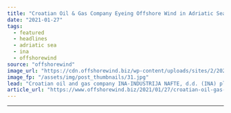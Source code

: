 ```yaml
---
title: "Croatian Oil & Gas Company Eyeing Offshore Wind in Adriatic Sea"
date: "2021-01-27"
tags: 
  - featured
  - headlines
  - adriatic sea
  - ina
  - offshorewind
source: "offshorewind"
image_url: "https://cdn.offshorewind.biz/wp-content/uploads/sites/2/2021/01/27121007/INA_bp-resnik-zg_cropped.jpg"
image_fp: "/assets/img/post_thumbnails/31.jpg"
lead: "Croatian oil and gas company INA-INDUSTRIJA NAFTE, d.d. (INA) plans to diversify into renewable"
article_url: "https://www.offshorewind.biz/2021/01/27/croatian-oil-gas-company-eyeing-offshore-wind-in-adriatic-sea/"
---
```


---
